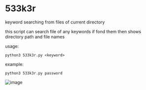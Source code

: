 # 533k3r
keyword searching from files of current directory 

this script can search file of any keywords
if fond them then shows directory path and file names

usage:

```
python3 533k3r.py <keyword>
```

example:

```
python3 533k3r.py password
```

![image](https://user-images.githubusercontent.com/75846902/170627067-de914f7a-3fab-4389-9814-8c44968214e6.png)


